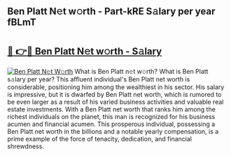 ## Ben Platt N𝚎t w𝚘rth - Part-kRE S𝚊lary per year fBLmT

# <h2><a href="http://gc4dle.nevu.top/?p=Ben+Platt">🔗 👉🔴 Ben Platt N𝚎t w𝚘rth - S𝚊lary</a></h2>

[![Ben Platt N𝚎t W𝚘rth](https://i.imgur.com/Oavwk0R.jpeg)](http://gc4dle.nevu.top/?p=Ben+Platt)
What is Ben Platt n𝚎t w𝚘rth? What is Ben Platt s𝚊lary per year?
This affluent individual's Ben Platt net worth is considerable, positioning him among the wealthiest in his sector. His salary is impressive, but it is dwarfed by Ben Platt net worth, which is rumored to be even larger as a result of his varied business activities and valuable real estate investments. With a Ben Platt net worth that ranks him among the richest individuals on the planet, this man is recognized for his business acumen and financial acumen. This prosperous individual, possessing a Ben Platt net worth in the billions and a notable yearly compensation, is a prime example of the force of tenacity, dedication, and financial shrewdness.
